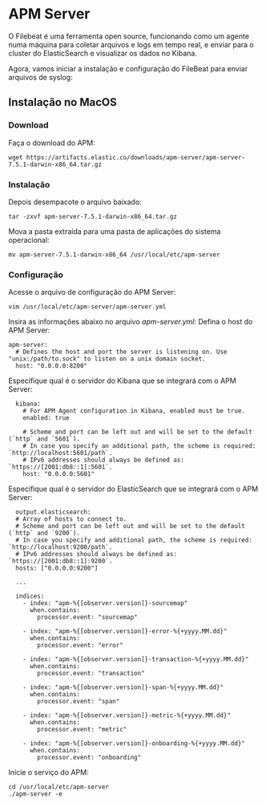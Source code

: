 # APM Server

O Filebeat é uma ferramenta open source, funcionando como um agente numa máquina para coletar arquivos e logs em tempo real, e enviar para o cluster do ElasticSearch e visualizar os dados no Kibana.

Agora, vamos iniciar a instalação e configuração do FileBeat para enviar arquivos de syslog:

## Instalação no MacOS

### Download

Faça o download do APM:
```
wget https://artifacts.elastic.co/downloads/apm-server/apm-server-7.5.1-darwin-x86_64.tar.gz
```

### Instalação
Depois desempacote o arquivo baixado:
```
tar -zxvf apm-server-7.5.1-darwin-x86_64.tar.gz
```
Mova a pasta extraída para uma pasta de aplicações do sistema operacional:
```
mv apm-server-7.5.1-darwin-x86_64 /usr/local/etc/apm-server
```

### Configuração

Acesse o arquivo de configuração do APM Server: 
```
vim /usr/local/etc/apm-server/apm-server.yml
```
Insira as informações abaixo no arquivo *apm-server.yml*:
Defina o host do APM Server:
```
apm-server:
  # Defines the host and port the server is listening on. Use "unix:/path/to.sock" to listen on a unix domain socket.
  host: "0.0.0.0:8200"
```
Especifique qual é o servidor do Kibana que se integrará com o APM Server:
```
  kibana:
    # For APM Agent configuration in Kibana, enabled must be true.
    enabled: true

    # Scheme and port can be left out and will be set to the default (`http` and `5601`).
    # In case you specify an additional path, the scheme is required: `http://localhost:5601/path`.
    # IPv6 addresses should always be defined as: `https://[2001:db8::1]:5601`.
    host: "0.0.0.0:5601"
```

Especifique qual é o servidor do ElasticSearch que se integrará com o APM Server:
```
  output.elasticsearch:
  # Array of hosts to connect to.
  # Scheme and port can be left out and will be set to the default (`http` and `9200`).
  # In case you specify and additional path, the scheme is required: `http://localhost:9200/path`.
  # IPv6 addresses should always be defined as: `https://[2001:db8::1]:9200`.
  hosts: ["0.0.0.0:9200"]

  ...

  indices:
    - index: "apm-%{[observer.version]}-sourcemap"
      when.contains:
        processor.event: "sourcemap"

    - index: "apm-%{[observer.version]}-error-%{+yyyy.MM.dd}"
      when.contains:
        processor.event: "error"

    - index: "apm-%{[observer.version]}-transaction-%{+yyyy.MM.dd}"
      when.contains:
        processor.event: "transaction"

    - index: "apm-%{[observer.version]}-span-%{+yyyy.MM.dd}"
      when.contains:
        processor.event: "span"

    - index: "apm-%{[observer.version]}-metric-%{+yyyy.MM.dd}"
      when.contains:
        processor.event: "metric"

    - index: "apm-%{[observer.version]}-onboarding-%{+yyyy.MM.dd}"
      when.contains:
        processor.event: "onboarding"

```

Inicie o serviço do APM:
```
cd /usr/local/etc/apm-server
./apm-server -e
```